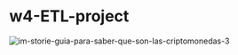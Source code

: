 # w4-ETL-project
![im-storie-guia-para-saber-que-son-las-criptomonedas-3](https://user-images.githubusercontent.com/114177420/201883440-e1802983-8650-45b8-ac71-cc478ceb75d4.jpg)
